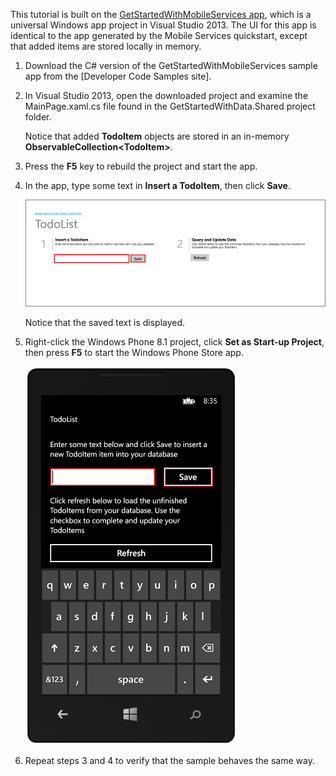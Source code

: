 
This tutorial is built on the [GetStartedWithMobileServices app](https://code.msdn.microsoft.com:443/Get-Started-with-Data-in-0e863e57), which is a universal Windows app project in Visual Studio 2013. The UI for this app is identical to the app generated by the Mobile Services quickstart, except that added items are stored locally in memory. 

1. Download the C# version of the GetStartedWithMobileServices sample app from the [Developer Code Samples site]. 

2. In Visual Studio 2013, open the downloaded project and examine the MainPage.xaml.cs file found in the GetStartedWithData.Shared project folder.

   	Notice that added **TodoItem** objects are stored in an in-memory **ObservableCollection&lt;TodoItem&gt;**.

3. Press the **F5** key to rebuild the project and start the app.

4. In the app, type some text in **Insert a TodoItem**, then click **Save**.

   	![](./media/mobile-services-windows-universal-dotnet-download-project/mobile-quickstart-startup.png) 

   	Notice that the saved text is displayed.

5. Right-click the Windows Phone 8.1 project, click **Set as Start-up Project**, then press **F5** to start the Windows Phone Store app.  

	![](./media/mobile-services-windows-universal-dotnet-download-project/mobile-quickstart-startup-wp8.png)

6. Repeat steps 3 and 4 to verify that the sample behaves the same way.